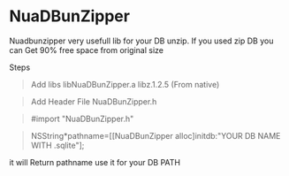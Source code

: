 NuaDBunZipper
=============
Nuadbunzipper very usefull lib for your DB unzip. If you used zip DB you can Get  90% free space from original size  

Steps

> Add libs
   libNuaDBunZipper.a
   libz.1.2.5 (From native)

> Add Header File
   NuaDBunZipper.h


> #import "NuaDBunZipper.h"

> NSString*pathname=[[NuaDBunZipper alloc]initdb:"YOUR DB NAME WITH  .sqlite"];
  
 it will Return pathname use it for your DB PATH

